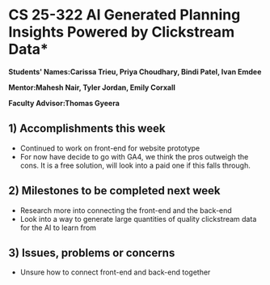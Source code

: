 # CS 25-322 AI Generated Planning Insights Powered by Clickstream Data*

**Students' Names:Carissa Trieu, Priya Choudhary, Bindi Patel, Ivan Emdee**

**Mentor:Mahesh Nair, Tyler Jordan, Emily Corxall**

**Faculty Advisor:Thomas Gyeera**

## 1) Accomplishments this week ##
   - Continued to work on front-end for website prototype
   - For now have decide to go with GA4, we think the pros outweigh the cons. It is a free solution, will look into a paid one if this falls through.

## 2) Milestones to be completed next week ##
   - Research more into connecting the front-end and the back-end
   - Look into a way to generate large quantities of quality clickstream data for the AI to learn from

## 3) Issues, problems or concerns ##
   - Unsure how to connect front-end and back-end together
